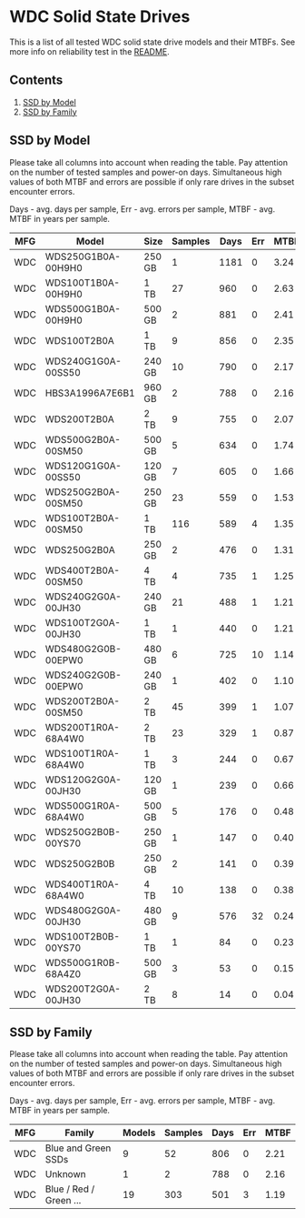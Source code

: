 WDC Solid State Drives
======================

This is a list of all tested WDC solid state drive models and their MTBFs. See
more info on reliability test in the [README](https://github.com/linuxhw/EnterpriseDrive).

Contents
--------

1. [ SSD by Model  ](#ssd-by-model)
2. [ SSD by Family ](#ssd-by-family)

SSD by Model
------------

Please take all columns into account when reading the table. Pay attention on the
number of tested samples and power-on days. Simultaneous high values of both MTBF
and errors are possible if only rare drives in the subset encounter errors.

Days - avg. days per sample,
Err  - avg. errors per sample,
MTBF - avg. MTBF in years per sample.

| MFG       | Model              | Size   | Samples | Days  | Err   | MTBF |
|-----------|--------------------|--------|---------|-------|-------|------|
| WDC       | WDS250G1B0A-00H9H0 | 250 GB | 1       | 1181  | 0     | 3.24   |
| WDC       | WDS100T1B0A-00H9H0 | 1 TB   | 27      | 960   | 0     | 2.63   |
| WDC       | WDS500G1B0A-00H9H0 | 500 GB | 2       | 881   | 0     | 2.41   |
| WDC       | WDS100T2B0A        | 1 TB   | 9       | 856   | 0     | 2.35   |
| WDC       | WDS240G1G0A-00SS50 | 240 GB | 10      | 790   | 0     | 2.17   |
| WDC       | HBS3A1996A7E6B1    | 960 GB | 2       | 788   | 0     | 2.16   |
| WDC       | WDS200T2B0A        | 2 TB   | 9       | 755   | 0     | 2.07   |
| WDC       | WDS500G2B0A-00SM50 | 500 GB | 5       | 634   | 0     | 1.74   |
| WDC       | WDS120G1G0A-00SS50 | 120 GB | 7       | 605   | 0     | 1.66   |
| WDC       | WDS250G2B0A-00SM50 | 250 GB | 23      | 559   | 0     | 1.53   |
| WDC       | WDS100T2B0A-00SM50 | 1 TB   | 116     | 589   | 4     | 1.35   |
| WDC       | WDS250G2B0A        | 250 GB | 2       | 476   | 0     | 1.31   |
| WDC       | WDS400T2B0A-00SM50 | 4 TB   | 4       | 735   | 1     | 1.25   |
| WDC       | WDS240G2G0A-00JH30 | 240 GB | 21      | 488   | 1     | 1.21   |
| WDC       | WDS100T2G0A-00JH30 | 1 TB   | 1       | 440   | 0     | 1.21   |
| WDC       | WDS480G2G0B-00EPW0 | 480 GB | 6       | 725   | 10    | 1.14   |
| WDC       | WDS240G2G0B-00EPW0 | 240 GB | 1       | 402   | 0     | 1.10   |
| WDC       | WDS200T2B0A-00SM50 | 2 TB   | 45      | 399   | 1     | 1.07   |
| WDC       | WDS200T1R0A-68A4W0 | 2 TB   | 23      | 329   | 1     | 0.87   |
| WDC       | WDS100T1R0A-68A4W0 | 1 TB   | 3       | 244   | 0     | 0.67   |
| WDC       | WDS120G2G0A-00JH30 | 120 GB | 1       | 239   | 0     | 0.66   |
| WDC       | WDS500G1R0A-68A4W0 | 500 GB | 5       | 176   | 0     | 0.48   |
| WDC       | WDS250G2B0B-00YS70 | 250 GB | 1       | 147   | 0     | 0.40   |
| WDC       | WDS250G2B0B        | 250 GB | 2       | 141   | 0     | 0.39   |
| WDC       | WDS400T1R0A-68A4W0 | 4 TB   | 10      | 138   | 0     | 0.38   |
| WDC       | WDS480G2G0A-00JH30 | 480 GB | 9       | 576   | 32    | 0.24   |
| WDC       | WDS100T2B0B-00YS70 | 1 TB   | 1       | 84    | 0     | 0.23   |
| WDC       | WDS500G1R0B-68A4Z0 | 500 GB | 3       | 53    | 0     | 0.15   |
| WDC       | WDS200T2G0A-00JH30 | 2 TB   | 8       | 14    | 0     | 0.04   |

SSD by Family
-------------

Please take all columns into account when reading the table. Pay attention on the
number of tested samples and power-on days. Simultaneous high values of both MTBF
and errors are possible if only rare drives in the subset encounter errors.

Days - avg. days per sample,
Err  - avg. errors per sample,
MTBF - avg. MTBF in years per sample.

| MFG       | Family                 | Models | Samples | Days  | Err   | MTBF |
|-----------|------------------------|--------|---------|-------|-------|------|
| WDC       | Blue and Green SSDs    | 9      | 52      | 806   | 0     | 2.21   |
| WDC       | Unknown                | 1      | 2       | 788   | 0     | 2.16   |
| WDC       | Blue / Red / Green ... | 19     | 303     | 501   | 3     | 1.19   |
